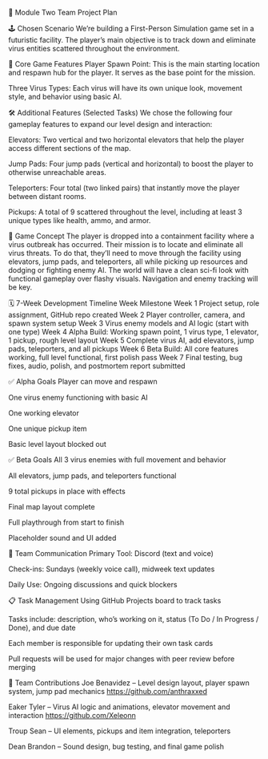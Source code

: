 📌 Module Two Team Project Plan

🕹️ Chosen Scenario
We’re building a First-Person Simulation game set in a futuristic facility. The player’s main objective is to track down and eliminate virus entities scattered throughout the environment.

🎯 Core Game Features
Player Spawn Point: This is the main starting location and respawn hub for the player. It serves as the base point for the mission.

Three Virus Types: Each virus will have its own unique look, movement style, and behavior using basic AI.

🛠️ Additional Features (Selected Tasks)
We chose the following four gameplay features to expand our level design and interaction:

Elevators: Two vertical and two horizontal elevators that help the player access different sections of the map.

Jump Pads: Four jump pads (vertical and horizontal) to boost the player to otherwise unreachable areas.

Teleporters: Four total (two linked pairs) that instantly move the player between distant rooms.

Pickups: A total of 9 scattered throughout the level, including at least 3 unique types like health, ammo, and armor.

🧠 Game Concept
The player is dropped into a containment facility where a virus outbreak has occurred. Their mission is to locate and eliminate all virus threats. To do that, they’ll need to move through the facility using elevators, jump pads, and teleporters, all while picking up resources and dodging or fighting enemy AI. The world will have a clean sci-fi look with functional gameplay over flashy visuals. Navigation and enemy tracking will be key.

🗓️ 7-Week Development Timeline
Week	Milestone
Week 1	Project setup, role assignment, GitHub repo created
Week 2	Player controller, camera, and spawn system setup
Week 3	Virus enemy models and AI logic (start with one type)
Week 4	Alpha Build: Working spawn point, 1 virus type, 1 elevator, 1 pickup, rough level layout
Week 5	Complete virus AI, add elevators, jump pads, teleporters, and all pickups
Week 6	Beta Build: All core features working, full level functional, first polish pass
Week 7	Final testing, bug fixes, audio, polish, and postmortem report submitted

✅ Alpha Goals
Player can move and respawn

One virus enemy functioning with basic AI

One working elevator

One unique pickup item

Basic level layout blocked out

✅ Beta Goals
All 3 virus enemies with full movement and behavior

All elevators, jump pads, and teleporters functional

9 total pickups in place with effects

Final map layout complete

Full playthrough from start to finish

Placeholder sound and UI added

📣 Team Communication
Primary Tool: Discord (text and voice)

Check-ins: Sundays (weekly voice call), midweek text updates

Daily Use: Ongoing discussions and quick blockers

📋 Task Management
Using GitHub Projects board to track tasks

Tasks include: description, who’s working on it, status (To Do / In Progress / Done), and due date

Each member is responsible for updating their own task cards

Pull requests will be used for major changes with peer review before merging

👥 Team Contributions
Joe Benavidez – Level design layout, player spawn system, jump pad mechanics
https://github.com/anthraxxed

Eaker Tyler – Virus AI logic and animations, elevator movement and interaction
https://github.com/Xeleonn

Troup Sean – UI elements, pickups and item integration, teleporters

Dean Brandon – Sound design, bug testing, and final game polish

